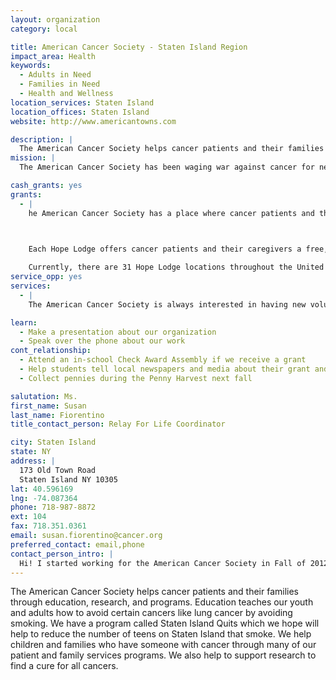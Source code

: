 ```yaml
---
layout: organization
category: local

title: American Cancer Society - Staten Island Region
impact_area: Health
keywords: 
  - Adults in Need
  - Families in Need
  - Health and Wellness
location_services: Staten Island
location_offices: Staten Island
website: http://www.americantowns.com

description: |
  The American Cancer Society helps cancer patients and their families through education, research, and programs.  Education teaches our youth and adults how to avoid certain cancers like lung cancer by avoiding smoking. We have a program called Staten Island Quits which we hope will help to reduce the number of teens on Staten Island that smoke. We help children and families who have someone with cancer through many of our patient and family services programs. We also help to support research to find a cure for all cancers.
mission: |
  The American Cancer Society has been waging war against cancer for nearly a century, and our commitment to defeating the disease has never wavered. Our lifesaving efforts are funded exclusively by the generosity of donors like you. Since 1993 Making Strides Against Breast Cancer® has raised more than $100 million in additional funding to support the Society’s breast cancer research, education, advocacy, and patient services. 

cash_grants: yes
grants: 
  - |
    he American Cancer Society has a place where cancer patients and their caregivers can find help and hope when home is far away - an American Cancer Society Hope Lodge.

    

    Each Hope Lodge offers cancer patients and their caregivers a free, temporary place to stay when their best hope for effective treatment may be in another city. Not having to worry about where to stay or how to pay for lodging allows guests to focus on getting well. 

    Currently, there are 31 Hope Lodge locations throughout the United States including one in NYC where many Staten Island residents have stayed. While the cost of Hope Lodge is free to patients and their caregivers, ut the value that they receive is worth $500/night (based on the cost of lodging at this location and quality).
service_opp: yes
services: 
  - |
    The American Cancer Society is always interested in having new volunteers. Anyone interested can contact the local office.

learn: 
  - Make a presentation about our organization
  - Speak over the phone about our work
cont_relationship: 
  - Attend an in-school Check Award Assembly if we receive a grant
  - Help students tell local newspapers and media about their grant and/or project with us
  - Collect pennies during the Penny Harvest next fall

salutation: Ms.
first_name: Susan
last_name: Fiorentino
title_contact_person: Relay For Life Coordinator

city: Staten Island
state: NY
address: |
  173 Old Town Road  
  Staten Island NY 10305
lat: 40.596169
lng: -74.087364
phone: 718-987-8872
ext: 104
fax: 718.351.0361
email: susan.fiorentino@cancer.org
preferred_contact: email,phone
contact_person_intro: |
  Hi! I started working for the American Cancer Society in Fall of 2012 after volunteering for several years at my college. I am excited to begin a career that allows me to fight back against cancer. While this year will be my first year working with Common Cents, I look forward to getting to know you at your round tables!
---
```

The American Cancer Society helps cancer patients and their families through education, research, and programs.  Education teaches our youth and adults how to avoid certain cancers like lung cancer by avoiding smoking. We have a program called Staten Island Quits which we hope will help to reduce the number of teens on Staten Island that smoke. We help children and families who have someone with cancer through many of our patient and family services programs. We also help to support research to find a cure for all cancers.